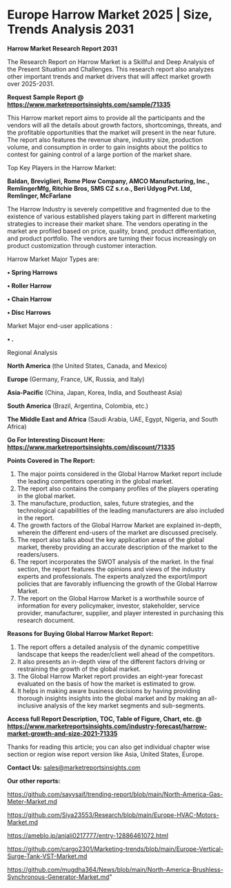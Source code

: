 # Europe Harrow Market 2025 | Size, Trends Analysis 2031

<strong>Harrow Market Research Report 2031</strong>

The Research Report on Harrow Market is a Skillful and Deep Analysis of the Present Situation and Challenges. This research report also analyzes other important trends and market drivers that will affect market growth over 2025-2031.

<strong>Request Sample Report @ <a href=https://www.marketreportsinsights.com/sample/71335>https://www.marketreportsinsights.com/sample/71335</a></strong>

This Harrow market report aims to provide all the participants and the vendors will all the details about growth factors, shortcomings, threats, and the profitable opportunities that the market will present in the near future. The report also features the revenue share, industry size, production volume, and consumption in order to gain insights about the politics to contest for gaining control of a large portion of the market share.

Top Key Players in the Harrow Market:

<strong>Baldan, Breviglieri, Rome Plow Company, AMCO Manufacturing, Inc., RemlingerMfg, Ritchie Bros, SMS CZ s.r.o., Beri Udyog Pvt. Ltd, Remlinger, McFarlane</strong>

The Harrow Industry is severely competitive and fragmented due to the existence of various established players taking part in different marketing strategies to increase their market share. The vendors operating in the market are profiled based on price, quality, brand, product differentiation, and product portfolio. The vendors are turning their focus increasingly on product customization through customer interaction.

Harrow Market Major Types are:

<strong>• Spring Harrows

• Roller Harrow

• Chain Harrow

• Disc Harrows</strong>

Market Major end-user applications :

<strong>• .</strong>

Regional Analysis

</u><strong><b>North America</b></strong> (the United States, Canada, and Mexico)

<strong><b>Europe </b></strong>(Germany, France, UK, Russia, and Italy)

<strong><b>Asia-Pacific</b></strong> (China, Japan, Korea, India, and Southeast Asia)

<strong><b>South America</b></strong> (Brazil, Argentina, Colombia, etc.)

<strong><b>The Middle East and Africa</b></strong> (Saudi Arabia, UAE, Egypt, Nigeria, and South Africa)

<strong>Go For Interesting Discount Here: <a href=https://www.marketreportsinsights.com/discount/71335>https://www.marketreportsinsights.com/discount/71335</a></strong>

<strong>Points Covered in The Report:</strong>
<ol>
  <li>The major points considered in the Global Harrow Market report include the leading competitors operating in the global market.</li>
  <li>The report also contains the company profiles of the players operating in the global market.</li>
  <li>The manufacture, production, sales, future strategies, and the technological capabilities of the leading manufacturers are also included in the report.</li>
  <li>The growth factors of the Global Harrow Market are explained in-depth, wherein the different end-users of the market are discussed precisely.</li>
  <li>The report also talks about the key application areas of the global market, thereby providing an accurate description of the market to the readers/users.</li>
  <li>The report incorporates the SWOT analysis of the market. In the final section, the report features the opinions and views of the industry experts and professionals. The experts analyzed the export/import policies that are favorably influencing the growth of the Global Harrow Market.</li>
  <li>The report on the Global Harrow Market is a worthwhile source of information for every policymaker, investor, stakeholder, service provider, manufacturer, supplier, and player interested in purchasing this research document.</li>
</ol>
<strong>Reasons for Buying Global Harrow Market Report:</strong>

<ol>
  <li>The report offers a detailed analysis of the dynamic competitive landscape that keeps the reader/client well ahead of the competitors.</li>
  <li>It also presents an in-depth view of the different factors driving or restraining the growth of the global market.</li>
  <li>The Global Harrow Market report provides an eight-year forecast evaluated on the basis of how the market is estimated to grow.</li>
  <li>It helps in making aware business decisions by having providing thorough insights insights into the global market and by making an all-inclusive analysis of the key market segments and sub-segments.</li>
</ol>
<strong>Access full Report Description, TOC, Table of Figure, Chart, etc. @ <a href=https://www.marketreportsinsights.com/industry-forecast/harrow-market-growth-and-size-2021-71335>https://www.marketreportsinsights.com/industry-forecast/harrow-market-growth-and-size-2021-71335</a></strong>


Thanks for reading this article; you can also get individual chapter wise section or region wise report version like Asia, United States, Europe.

<strong>Contact Us:</strong>
sales@marketreportsinsights.com

<strong>Our other reports:</strong>

<a href=https://github.com/sayysaif/trending-report/blob/main/North-America-Gas-Meter-Market.md>https://github.com/sayysaif/trending-report/blob/main/North-America-Gas-Meter-Market.md</a>

<a href=https://github.com/Siya23553/Research/blob/main/Europe-HVAC-Motors-Market.md>https://github.com/Siya23553/Research/blob/main/Europe-HVAC-Motors-Market.md</a>

<a href=https://ameblo.jp/anjali0217777/entry-12886461072.html>https://ameblo.jp/anjali0217777/entry-12886461072.html</a>

<a href=https://github.com/cargo2301/Marketing-trends/blob/main/Europe-Vertical-Surge-Tank-VST-Market.md>https://github.com/cargo2301/Marketing-trends/blob/main/Europe-Vertical-Surge-Tank-VST-Market.md</a>

<a href=https://github.com/mugdha364/News/blob/main/North-America-Brushless-Synchronous-Generator-Market.md>https://github.com/mugdha364/News/blob/main/North-America-Brushless-Synchronous-Generator-Market.md</a>"

